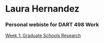 # Laura Hernandez 

### Personal webiste for DART 498 Work

[Week 1: Graduate Schools Research](https://laura-hdz.github.io/dart498/week1/)
